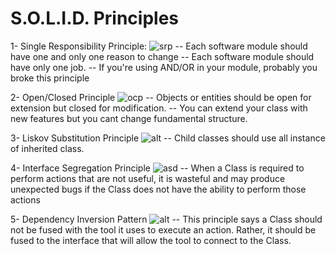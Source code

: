 # S.O.L.I.D. Principles

1- Single Responsibility Principle:
![srp](https://miro.medium.com/max/2000/1*P3oONz9Da3Tc1w97fMV73Q.png)
-- Each software module should have one and only one reason to change
-- Each software module should have only one job.
-- If you're using AND/OR in your module, probably you broke this principle

2- Open/Closed Principle
![ocp](https://miro.medium.com/max/2000/1*0MtFBmm6L2WVM04qCJOZPQ.png)
-- Objects or entities should be open for extension but closed for modification.
-- You can extend your class with new features but you cant change fundamental structure.

3- Liskov Substitution Principle
![alt](https://miro.medium.com/max/2000/1*yKk2XKJaCLNlDxQMx1r55Q.png)
-- Child classes should use all instance of inherited class.

4- Interface Segregation Principle
![asd](https://miro.medium.com/max/5200/1*2hmyR9L43Vm64MYxj4Y89w.png)
-- When a Class is required to perform actions that are not useful, it is wasteful and may produce unexpected bugs if the Class does not have the ability to perform those actions

5- Dependency Inversion Pattern
![alt](https://miro.medium.com/max/2000/1*Qk8tDmjQlyvwKxNTfXIo0Q.png)
-- This principle says a Class should not be fused with the tool it uses to execute an action. Rather, it should be fused to the interface that will allow the tool to connect to the Class.
